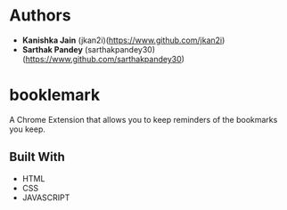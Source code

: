 # Authors
* **Kanishka Jain** (jkan2i)(https://www.github.com/jkan2i)
* **Sarthak Pandey** (sarthakpandey30)(https://www.github.com/sarthakpandey30)

# booklemark

A Chrome Extension that allows you to keep reminders of the bookmarks you keep.



## Built With

* HTML
* CSS
* JAVASCRIPT
